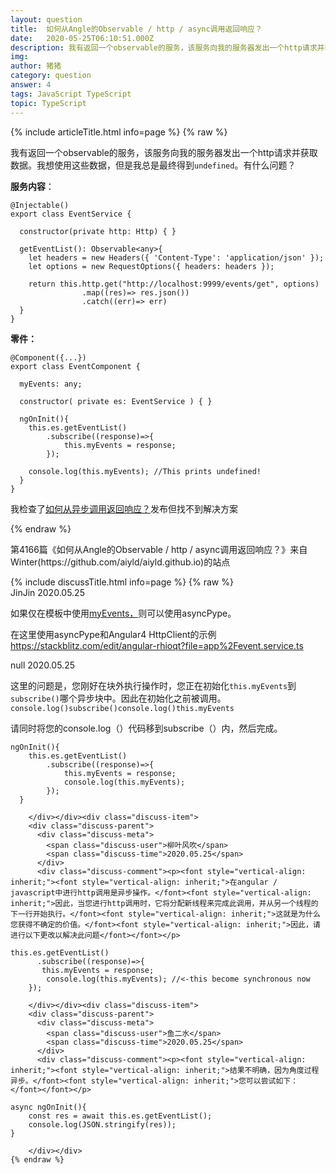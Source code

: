 ```yaml
---
layout: question
title:  如何从Angle的Observable / http / async调用返回响应？
date:   2020-05-25T06:10:51.000Z
description: 我有返回一个observable的服务，该服务向我的服务器发出一个http请求并获取数据。我想使用这些数据，但是我总是最终得到undefined。有什么问...
img: 
author: 猪猪
category: question
answer: 4
tags: JavaScript TypeScript
topic: TypeScript
---
```

<div class="article-root">
  <div class="article">
    {% include articleTitle.html info=page %}
    {% raw %}
    <div class="article-content"><p><font style="vertical-align: inherit;"><font style="vertical-align: inherit;">我有返回一个observable的服务，该服务向我的服务器发出一个http请求并获取数据。</font><font style="vertical-align: inherit;">我想使用这些数据，但是我总是最终得到</font></font><code>undefined</code><font style="vertical-align: inherit;"><font style="vertical-align: inherit;">。</font><font style="vertical-align: inherit;">有什么问题？</font></font></p>

<p><strong><font style="vertical-align: inherit;"><font style="vertical-align: inherit;">服务内容</font></font></strong><font style="vertical-align: inherit;"><font style="vertical-align: inherit;">：</font></font></p>

<pre class="lang-js prettyprint prettyprinted" style=""><code><span class="lit">@Injectable</span><span class="pun">()</span><span class="pln">
</span><span class="kwd">export</span><span class="pln"> </span><span class="kwd">class</span><span class="pln"> </span><span class="typ">EventService</span><span class="pln"> </span><span class="pun">{</span><span class="pln">

  </span><span class="kwd">constructor</span><span class="pun">(</span><span class="kwd">private</span><span class="pln"> http</span><span class="pun">:</span><span class="pln"> </span><span class="typ">Http</span><span class="pun">)</span><span class="pln"> </span><span class="pun">{</span><span class="pln"> </span><span class="pun">}</span><span class="pln">

  getEventList</span><span class="pun">():</span><span class="pln"> </span><span class="typ">Observable</span><span class="pun">&lt;</span><span class="pln">any</span><span class="pun">&gt;{</span><span class="pln">
    </span><span class="kwd">let</span><span class="pln"> headers </span><span class="pun">=</span><span class="pln"> </span><span class="kwd">new</span><span class="pln"> </span><span class="typ">Headers</span><span class="pun">({</span><span class="pln"> </span><span class="str">'Content-Type'</span><span class="pun">:</span><span class="pln"> </span><span class="str">'application/json'</span><span class="pln"> </span><span class="pun">});</span><span class="pln">
    </span><span class="kwd">let</span><span class="pln"> options </span><span class="pun">=</span><span class="pln"> </span><span class="kwd">new</span><span class="pln"> </span><span class="typ">RequestOptions</span><span class="pun">({</span><span class="pln"> headers</span><span class="pun">:</span><span class="pln"> headers </span><span class="pun">});</span><span class="pln">

    </span><span class="kwd">return</span><span class="pln"> </span><span class="kwd">this</span><span class="pun">.</span><span class="pln">http</span><span class="pun">.</span><span class="kwd">get</span><span class="pun">(</span><span class="str">"http://localhost:9999/events/get"</span><span class="pun">,</span><span class="pln"> options</span><span class="pun">)</span><span class="pln">
                </span><span class="pun">.</span><span class="pln">map</span><span class="pun">((</span><span class="pln">res</span><span class="pun">)=&gt;</span><span class="pln"> res</span><span class="pun">.</span><span class="pln">json</span><span class="pun">())</span><span class="pln">
                </span><span class="pun">.</span><span class="kwd">catch</span><span class="pun">((</span><span class="pln">err</span><span class="pun">)=&gt;</span><span class="pln"> err</span><span class="pun">)</span><span class="pln">
  </span><span class="pun">}</span><span class="pln">
</span><span class="pun">}</span></code></pre>

<p><strong><font style="vertical-align: inherit;"><font style="vertical-align: inherit;">零件：</font></font></strong></p>

<pre class="lang-js prettyprint prettyprinted" style=""><code><span class="lit">@Component</span><span class="pun">({...})</span><span class="pln">
</span><span class="kwd">export</span><span class="pln"> </span><span class="kwd">class</span><span class="pln"> </span><span class="typ">EventComponent</span><span class="pln"> </span><span class="pun">{</span><span class="pln">

  myEvents</span><span class="pun">:</span><span class="pln"> any</span><span class="pun">;</span><span class="pln">

  </span><span class="kwd">constructor</span><span class="pun">(</span><span class="pln"> </span><span class="kwd">private</span><span class="pln"> es</span><span class="pun">:</span><span class="pln"> </span><span class="typ">EventService</span><span class="pln"> </span><span class="pun">)</span><span class="pln"> </span><span class="pun">{</span><span class="pln"> </span><span class="pun">}</span><span class="pln">

  ngOnInit</span><span class="pun">(){</span><span class="pln">
    </span><span class="kwd">this</span><span class="pun">.</span><span class="pln">es</span><span class="pun">.</span><span class="pln">getEventList</span><span class="pun">()</span><span class="pln">
        </span><span class="pun">.</span><span class="pln">subscribe</span><span class="pun">((</span><span class="pln">response</span><span class="pun">)=&gt;{</span><span class="pln">
            </span><span class="kwd">this</span><span class="pun">.</span><span class="pln">myEvents </span><span class="pun">=</span><span class="pln"> response</span><span class="pun">;</span><span class="pln">
        </span><span class="pun">});</span><span class="pln">

    console</span><span class="pun">.</span><span class="pln">log</span><span class="pun">(</span><span class="kwd">this</span><span class="pun">.</span><span class="pln">myEvents</span><span class="pun">);</span><span class="pln"> </span><span class="com">//This prints undefined!</span><span class="pln">
  </span><span class="pun">}</span><span class="pln">
</span><span class="pun">}</span></code></pre>

<p><font style="vertical-align: inherit;"><font style="vertical-align: inherit;">我检查了</font></font><a href="https://stackoverflow.com/questions/14220321/how-do-i-return-the-response-from-an-asynchronous-call"><font style="vertical-align: inherit;"><font style="vertical-align: inherit;">如何从异步调用返回响应？</font></font></a><font style="vertical-align: inherit;"><font style="vertical-align: inherit;">发布但找不到解决方案</font></font></p></div>
    {% endraw %}
  </div>
  <p class="winter_mark">第4166篇《如何从Angle的Observable / http / async调用返回响应？》来自Winter(https://github.com/aiyld/aiyld.github.io)的站点</p>
  <div class="discuss-wrapper">
    {% include discussTitle.html info=page %}
    {% raw %}
    <div class="discuss-item">
        <div class="discuss-parent">
          <div class="discuss-meta">
            <span class="discuss-user">JinJin</span>
            <span class="discuss-time">2020.05.25</span>
          </div>
          <div class="discuss-comment"><p><font style="vertical-align: inherit;"><font style="vertical-align: inherit;">如果仅在模板中</font><font style="vertical-align: inherit;">使用</font></font><a href="https://angular.io/api/common/AsyncPipe" rel="nofollow noreferrer"><font style="vertical-align: inherit;"><font style="vertical-align: inherit;">myEvents，</font></font></a><font style="vertical-align: inherit;"><font style="vertical-align: inherit;">则可以使用asyncPype。</font></font></p>

<p><font style="vertical-align: inherit;"><font style="vertical-align: inherit;">在这里使用asyncPype和Angular4 HttpClient的示例</font></font><a href="https://stackblitz.com/edit/angular-rhioqt?file=app%2Fevent.service.ts" rel="nofollow noreferrer"><font style="vertical-align: inherit;"><font style="vertical-align: inherit;">https://stackblitz.com/edit/angular-rhioqt?file=app%2Fevent.service.ts</font></font></a></p></div>
        </div></div><div class="discuss-item">
        <div class="discuss-parent">
          <div class="discuss-meta">
            <span class="discuss-user">null</span>
            <span class="discuss-time">2020.05.25</span>
          </div>
          <div class="discuss-comment"><p><font style="vertical-align: inherit;"><font style="vertical-align: inherit;">这里的问题是，您</font><font style="vertical-align: inherit;">刚好在</font><font style="vertical-align: inherit;">块外</font><font style="vertical-align: inherit;">执行操作时</font><font style="vertical-align: inherit;">，您正在初始化</font></font><code>this.myEvents</code><font style="vertical-align: inherit;"><font style="vertical-align: inherit;">到</font></font><code>subscribe()</code><font style="vertical-align: inherit;"><font style="vertical-align: inherit;">哪个异步</font><font style="vertical-align: inherit;">块中。</font><font style="vertical-align: inherit;">因此</font><font style="vertical-align: inherit;">在</font><font style="vertical-align: inherit;">初始化</font><font style="vertical-align: inherit;">之前</font><font style="vertical-align: inherit;">被</font><font style="vertical-align: inherit;">调用</font><font style="vertical-align: inherit;">。</font></font><code>console.log()</code><font style="vertical-align: inherit;"></font><code>subscribe()</code><font style="vertical-align: inherit;"></font><code>console.log()</code><font style="vertical-align: inherit;"></font><code>this.myEvents</code><font style="vertical-align: inherit;"></font></p>

<p><font style="vertical-align: inherit;"><font style="vertical-align: inherit;">请同时将您的console.log（）代码移到subscribe（）内，然后完成。</font></font></p>

<pre class="lang-js prettyprint prettyprinted" style=""><code><span class="pln">ngOnInit</span><span class="pun">(){</span><span class="pln">
    </span><span class="kwd">this</span><span class="pun">.</span><span class="pln">es</span><span class="pun">.</span><span class="pln">getEventList</span><span class="pun">()</span><span class="pln">
        </span><span class="pun">.</span><span class="pln">subscribe</span><span class="pun">((</span><span class="pln">response</span><span class="pun">)=&gt;{</span><span class="pln">
            </span><span class="kwd">this</span><span class="pun">.</span><span class="pln">myEvents </span><span class="pun">=</span><span class="pln"> response</span><span class="pun">;</span><span class="pln">
            console</span><span class="pun">.</span><span class="pln">log</span><span class="pun">(</span><span class="kwd">this</span><span class="pun">.</span><span class="pln">myEvents</span><span class="pun">);</span><span class="pln">
        </span><span class="pun">});</span><span class="pln">
  </span><span class="pun">}</span></code></pre></div>
        </div></div><div class="discuss-item">
        <div class="discuss-parent">
          <div class="discuss-meta">
            <span class="discuss-user">柳叶风吹</span>
            <span class="discuss-time">2020.05.25</span>
          </div>
          <div class="discuss-comment"><p><font style="vertical-align: inherit;"><font style="vertical-align: inherit;">在angular / javascript中进行http调用是异步操作。</font><font style="vertical-align: inherit;">因此，当您进行http调用时，它将分配新线程来完成此调用，并从另一个线程的下一行开始执行。</font><font style="vertical-align: inherit;">这就是为什么您获得不确定的价值。</font><font style="vertical-align: inherit;">因此，请进行以下更改以解决此问题</font></font></p>

<pre class="lang-js prettyprint prettyprinted" style=""><code><span class="kwd">this</span><span class="pun">.</span><span class="pln">es</span><span class="pun">.</span><span class="pln">getEventList</span><span class="pun">()</span><span class="pln">  
      </span><span class="pun">.</span><span class="pln">subscribe</span><span class="pun">((</span><span class="pln">response</span><span class="pun">)=&gt;{</span><span class="pln">  
       </span><span class="kwd">this</span><span class="pun">.</span><span class="pln">myEvents </span><span class="pun">=</span><span class="pln"> response</span><span class="pun">;</span><span class="pln">  
        console</span><span class="pun">.</span><span class="pln">log</span><span class="pun">(</span><span class="kwd">this</span><span class="pun">.</span><span class="pln">myEvents</span><span class="pun">);</span><span class="pln"> </span><span class="com">//&lt;-this become synchronous now  </span><span class="pln">
    </span><span class="pun">});</span></code></pre></div>
        </div></div><div class="discuss-item">
        <div class="discuss-parent">
          <div class="discuss-meta">
            <span class="discuss-user">鱼二水</span>
            <span class="discuss-time">2020.05.25</span>
          </div>
          <div class="discuss-comment"><p><font style="vertical-align: inherit;"><font style="vertical-align: inherit;">结果不明确，因为角度过程异步。</font><font style="vertical-align: inherit;">您可以尝试如下：</font></font></p>

<pre class="lang-js prettyprint prettyprinted" style=""><code><span class="kwd">async</span><span class="pln"> ngOnInit</span><span class="pun">(){</span><span class="pln">
    </span><span class="kwd">const</span><span class="pln"> res </span><span class="pun">=</span><span class="pln"> </span><span class="kwd">await</span><span class="pln"> </span><span class="kwd">this</span><span class="pun">.</span><span class="pln">es</span><span class="pun">.</span><span class="pln">getEventList</span><span class="pun">();</span><span class="pln">
    console</span><span class="pun">.</span><span class="pln">log</span><span class="pun">(</span><span class="pln">JSON</span><span class="pun">.</span><span class="pln">stringify</span><span class="pun">(</span><span class="pln">res</span><span class="pun">));</span><span class="pln">
</span><span class="pun">}</span></code></pre></div>
        </div></div>
    {% endraw %}
  </div>
<div>
